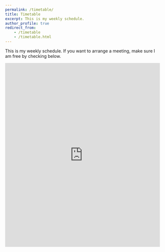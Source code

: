 ```yaml
---
permalink: /timetable/
title: Timetable
excerpt: This is my weekly schedule.
author_profile: true
redirect_from:
    - /timetable
    - /timetable.html
---
```



<p>This is my weekly schedule. If you want to arrange a meeting, make sure I am free by checking below.</p>
<center>
<iframe src="https://calendar.google.com/calendar/embed?wkst=2&amp;bgcolor=%23ffffff&amp;ctz=Europe%2FLondon&amp;src=bHVrZS5jb2xsaW5zLm1hbHRhQGdtYWlsLmNvbQ&amp;src=cmt2ZHE0NWlqdTlpb3U1czduZ3VzMWhjOXNAZ3JvdXAuY2FsZW5kYXIuZ29vZ2xlLmNvbQ&amp;src=YTQ5Nmw2bWtwM2QxYTIwYjVqaHFxOXZ2MWNAZ3JvdXAuY2FsZW5kYXIuZ29vZ2xlLmNvbQ&amp;src=YWY0ZWtqMzZtZzduZWVlYTNjamdjdmNldmNAZ3JvdXAuY2FsZW5kYXIuZ29vZ2xlLmNvbQ&amp;src=MXFyZ204NjY5Y3RlbjV0aDNvc2o1bmszdHNAZ3JvdXAuY2FsZW5kYXIuZ29vZ2xlLmNvbQ&amp;src=Y2xhc3Nyb29tMTE4MDI5ODIyMjIyNzIxMjIwNjc1QGdyb3VwLmNhbGVuZGFyLmdvb2dsZS5jb20&amp;src=MWx1ZGhmMjd2MjFtcmFtNGt0ZDdzaXQzYWtAZ3JvdXAuY2FsZW5kYXIuZ29vZ2xlLmNvbQ&amp;src=bmV2YzI5YzN2MG5qaXFtbXQ1NHFpaW1sNTRAZ3JvdXAuY2FsZW5kYXIuZ29vZ2xlLmNvbQ&amp;color=%23AD1457&amp;color=%23616161&amp;color=%23D81B60&amp;color=%230B8043&amp;color=%237CB342&amp;color=%233F51B5&amp;color=%23F09300&amp;color=%23F6BF26&amp;color=%238E24AA&amp;showTitle=0&amp;showPrint=0&amp;showCalendars=0&amp;mode=WEEK" style="border-width:0" width="100%" height="600" frameborder="0" scrolling="no"></iframe>
</center>
